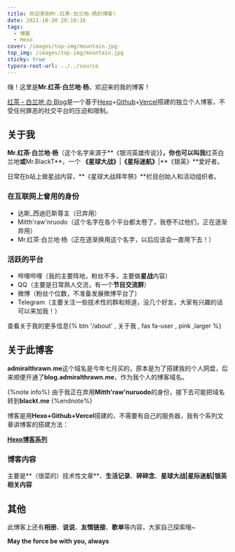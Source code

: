 ```yaml
---
title: 欢迎来到Mr.红茶·白兰地·杨的博客!
date: 2021-10-30 20:10:16
tags:
  - 博客
  - Hexo
cover: /images/top-img/mountain.jpg
top_img: /images/top-img/mountain.jpg
sticky: true
typora-root-url: ../../source
---
```




嗨！这里是**Mr.红茶·白兰地·杨**，欢迎来的我的博客！

[红茶・白兰地 の Blog](https://blog.admiralthrawn.me)是一个基于[Hexo](https://hexo.io)+[Github](https://github.com)+[Vercel](https://vercel.com)搭建的独立个人博客，不受任何罪恶的社交平台的压迫和限制。

## 关于我

**Mr.红茶·白兰地·杨**（这个名字来源于**《银河英雄传说》**），你也可以叫我**红茶白兰地**或**Mr.BlackT**，一个 **《星球大战》**|**《星际迷航》**|**《银英》**爱好者。

日常在b站上做星战内容，**《星球大战拜年祭》**栏目创始人和活动组织者。

### 在互联网上曾用的身份

- 达斯_西迪厄斯尊主（已弃用）
- Mitth'raw'nruodo（这个名字在各个平台都太卷了，我卷不过他们，正在逐渐弃用）
- Mr.红茶·白兰地·杨（正在逐渐换用这个名字，以后应该会一直用下去！）

### 活跃的平台

- 哔哩哔哩（我的主要阵地，粉丝不多，主要做**星战**内容）
- QQ（主要是日常熟人交流，有一个**节目交流群**）
- 微博（粉丝个位数，不准备发展微博平台了）
- Telegram（主要关注一些技术性的群和频道，没几个好友，大家有兴趣的话可以来加我！）

查看关于我的更多信息{% btn '/about' , 关于我 , fas fa-user , pink ,larger %}

## 关于此博客

**admiralthrawn.me**这个域名是今年七月买的，原本是为了搭建我的个人网盘，后来顺便开通了**blog.admiralthrawn.me**，作为我个人的博客域名。

{%note info%} 由于我正在弃用**Mitth'raw'nuruodo**的身份，接下去可能把域名转到**blackt.me** {%endnote%}

博客是用**Hexo+Github+Vercel**搭建的，不需要有自己的服务器，我有个系列文章讲博客的搭建方法：

**[Hexo博客系列](/categories/Hexo博客系列/)**

### 博客内容

主要是**（很菜的）技术性文章**、**生活记录**、**碎碎念**、**星球大战|星际迷航|银英相关内容**

## 其他

此博客上还有**相册**、**说说**、**友情链接**、**歌单**等内容，大家自己探索哦~

**May the force be with you, always**
